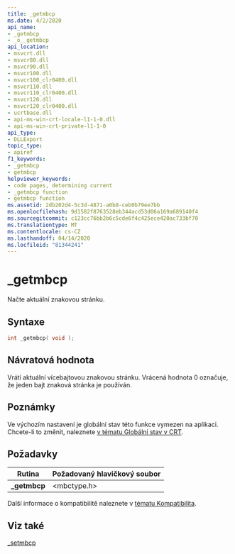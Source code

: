 ```yaml
---
title: _getmbcp
ms.date: 4/2/2020
api_name:
- _getmbcp
- _o__getmbcp
api_location:
- msvcrt.dll
- msvcr80.dll
- msvcr90.dll
- msvcr100.dll
- msvcr100_clr0400.dll
- msvcr110.dll
- msvcr110_clr0400.dll
- msvcr120.dll
- msvcr120_clr0400.dll
- ucrtbase.dll
- api-ms-win-crt-locale-l1-1-0.dll
- api-ms-win-crt-private-l1-1-0
api_type:
- DLLExport
topic_type:
- apiref
f1_keywords:
- _getmbcp
- getmbcp
helpviewer_keywords:
- code pages, determining current
- _getmbcp function
- getmbcp function
ms.assetid: 2db202d4-5c3d-4871-a0b8-ceb0b79ee7bb
ms.openlocfilehash: 9d1582f8763528eb344acd53d06a169a689140f4
ms.sourcegitcommit: c123cc76bb2b6c5cde6f4c425ece420ac733bf70
ms.translationtype: MT
ms.contentlocale: cs-CZ
ms.lasthandoff: 04/14/2020
ms.locfileid: "81344241"
---
```

# <a name="_getmbcp"></a>_getmbcp

Načte aktuální znakovou stránku.

## <a name="syntax"></a>Syntaxe

```C
int _getmbcp( void );
```

## <a name="return-value"></a>Návratová hodnota

Vrátí aktuální vícebajtovou znakovou stránku. Vrácená hodnota 0 označuje, že jeden bajt znaková stránka je používán.

## <a name="remarks"></a>Poznámky

Ve výchozím nastavení je globální stav této funkce vymezen na aplikaci. Chcete-li to změnit, naleznete [v tématu Globální stav v CRT](../global-state.md).

## <a name="requirements"></a>Požadavky

|Rutina|Požadovaný hlavičkový soubor|
|-------------|---------------------|
|**_getmbcp**|\<mbctype.h>|

Další informace o kompatibilitě naleznete v [tématu Kompatibilita](../../c-runtime-library/compatibility.md).

## <a name="see-also"></a>Viz také

[_setmbcp](setmbcp.md)<br/>
